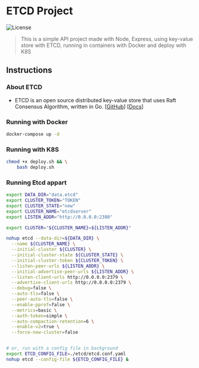 # ETCD Project

![License](https://badgen.net/badge/license/MIT/blue)

> This is a simple API project made with Node, Express, using key-value store with ETCD, running in containers with Docker and deploy with K8S

## Instructions

### About ETCD

- ETCD is an open source distributed key-value store that uses Raft Consensus Algorithm, written in Go.
  [[GitHub](https://github.com/etcd-io/etcd)]
  [[Docs](https://etcd.io/docs/v3.4.0/)]

### Running with Docker

```bash
docker-compose up -d
```

### Running with K8S

```bash
chmod +x deploy.sh && \
    bash deploy.sh
```

### Running Etcd appart

```bash
export DATA_DIR="data.etcd"
export CLUSTER_TOKEN="TOKEN"
export CLUSTER_STATE="new"
export CLUSTER_NAME="etcdserver"
export LISTEN_ADDR="http://0.0.0.0:2380"

export CLUSTER="${CLUSTER_NAME}=${LISTEN_ADDR}"

nohup etcd --data-dir=${DATA_DIR} \
  --name ${CLUSTER_NAME} \
  --initial-cluster ${CLUSTER} \
  --initial-cluster-state ${CLUSTER_STATE} \
  --initial-cluster-token ${CLUSTER_TOKEN} \
  --listen-peer-urls ${LISTEN_ADDR} \
  --initial-advertise-peer-urls ${LISTEN_ADDR} \
  --listen-client-urls http://0.0.0.0:2379 \
  --advertise-client-urls http://0.0.0.0:2379 \
  --debug=false \
  --auto-tls=false \
  --peer-auto-tls=false \
  --enable-pprof=false \
  --metrics=basic \
  --auth-token=simple \
  --auto-compaction-retention=6 \
  --enable-v2=true \
  --force-new-cluster=false


# or, run with a config file in background
export ETCD_CONFIG_FILE=./etcd/etcd.conf.yaml
nohup etcd --config-file ${ETCD_CONFIG_FILE} &
```
